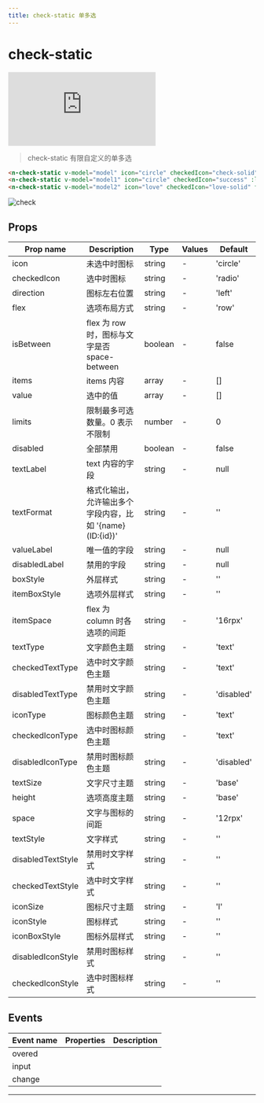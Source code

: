 ```yaml
---
title: check-static 单多选
---
```


# check-static

<div class="demo-box">
	<iframe scrolling="auto" frameborder="0" src="https://npro.redou.vip/h5/#/pages/input/check" class="demo-box-iframe"></iframe>
</div>

> check-static 有限自定义的单多选

```html
<n-check-static v-model="model" icon="circle" checkedIcon="check-solid" :items="items1" direction="right" :isBetween="true" itemBoxStyle="background-color:#F5F7F9;padding-left:32rpx;padding-right:32rpx;" boxStyle="border-radius:16rpx;overflow:hidden;"></n-check-static>
<n-check-static v-model="model1" icon="circle" checkedIcon="success" :limits="3" :items="items1" direction="right" :isBetween="true" itemBoxStyle="border-bottom-width:1px;border-bottom-color:#F5F7F9;"></n-check-static>
<n-check-static v-model="model2" icon="love" checkedIcon="love-solid" flex="column" :limits="2" :items="items2" textLabel="title" valueLabel="value" disabledLabel="disabled" itemSpace="16rpx"></n-check-static>
```

![check](/img/coms/check-static.jpg)

## Props

| Prop name         | Description                                               | Type    | Values | Default    |
| ----------------- | --------------------------------------------------------- | ------- | ------ | ---------- |
| icon              | 未选中时图标                                              | string  | -      | 'circle'   |
| checkedIcon       | 选中时图标                                                | string  | -      | 'radio'    |
| direction         | 图标左右位置                                              | string  | -      | 'left'     |
| flex              | 选项布局方式                                              | string  | -      | 'row'      |
| isBetween         | flex 为 row 时，图标与文字是否 space-between              | boolean | -      | false      |
| items             | items 内容                                                | array   | -      | []         |
| value             | 选中的值                                                  | array   | -      | []         |
| limits            | 限制最多可选数量。0 表示不限制                            | number  | -      | 0          |
| disabled          | 全部禁用                                                  | boolean | -      | false      |
| textLabel         | text 内容的字段                                           | string  | -      | null       |
| textFormat        | 格式化输出，允许输出多个字段内容，比如 '{name} (ID:{id})' | string  | -      | ''         |
| valueLabel        | 唯一值的字段                                              | string  | -      | null       |
| disabledLabel     | 禁用的字段                                                | string  | -      | null       |
| boxStyle          | 外层样式                                                  | string  | -      | ''         |
| itemBoxStyle      | 选项外层样式                                              | string  | -      | ''         |
| itemSpace         | flex 为 column 时各选项的间距                             | string  | -      | '16rpx'    |
| textType          | 文字颜色主题                                              | string  | -      | 'text'     |
| checkedTextType   | 选中时文字颜色主题                                        | string  | -      | 'text'     |
| disabledTextType  | 禁用时文字颜色主题                                        | string  | -      | 'disabled' |
| iconType          | 图标颜色主题                                              | string  | -      | 'text'     |
| checkedIconType   | 选中时图标颜色主题                                        | string  | -      | 'text'     |
| disabledIconType  | 禁用时图标颜色主题                                        | string  | -      | 'disabled' |
| textSize          | 文字尺寸主题                                              | string  | -      | 'base'     |
| height            | 选项高度主题                                              | string  | -      | 'base'     |
| space             | 文字与图标的间距                                          | string  | -      | '12rpx'    |
| textStyle         | 文字样式                                                  | string  | -      | ''         |
| disabledTextStyle | 禁用时文字样式                                            | string  | -      | ''         |
| checkedTextStyle  | 选中时文字样式                                            | string  | -      | ''         |
| iconSize          | 图标尺寸主题                                              | string  | -      | 'l'        |
| iconStyle         | 图标样式                                                  | string  | -      | ''         |
| iconBoxStyle      | 图标外层样式                                              | string  | -      | ''         |
| disabledIconStyle | 禁用时图标样式                                            | string  | -      | ''         |
| checkedIconStyle  | 选中时图标样式                                            | string  | -      | ''         |

## Events

| Event name | Properties | Description |
| ---------- | ---------- | ----------- |
| overed     |            |
| input      |            |
| change     |            |

---
